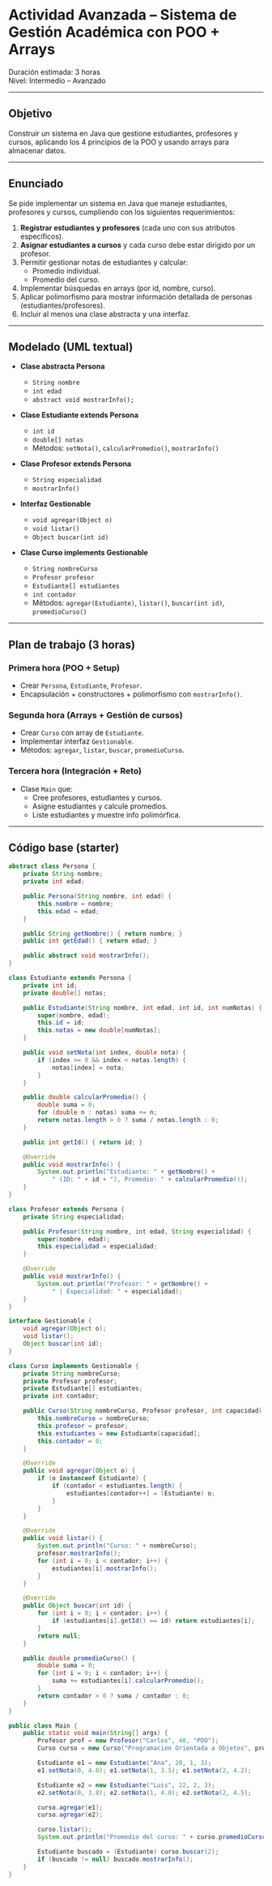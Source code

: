 # Actividad Avanzada – Sistema de Gestión Académica con POO + Arrays

Duración estimada: 3 horas  
Nivel: Intermedio – Avanzado  

---

## Objetivo
Construir un sistema en Java que gestione estudiantes, profesores y cursos, aplicando los 4 principios de la POO y usando arrays para almacenar datos.

---

## Enunciado
Se pide implementar un sistema en Java que maneje estudiantes, profesores y cursos, cumpliendo con los siguientes requerimientos:

1. **Registrar estudiantes y profesores** (cada uno con sus atributos específicos).
2. **Asignar estudiantes a cursos** y cada curso debe estar dirigido por un profesor.
3. Permitir gestionar notas de estudiantes y calcular:
   - Promedio individual.
   - Promedio del curso.
4. Implementar búsquedas en arrays (por id, nombre, curso).
5. Aplicar polimorfismo para mostrar información detallada de personas (estudiantes/profesores).
6. Incluir al menos una clase abstracta y una interfaz.

---

## Modelado (UML textual)

- **Clase abstracta Persona**  
  - `String nombre`  
  - `int edad`  
  - `abstract void mostrarInfo();`  

- **Clase Estudiante extends Persona**  
  - `int id`  
  - `double[] notas`  
  - Métodos: `setNota()`, `calcularPromedio()`, `mostrarInfo()`  

- **Clase Profesor extends Persona**  
  - `String especialidad`  
  - `mostrarInfo()`  

- **Interfaz Gestionable**  
  - `void agregar(Object o)`  
  - `void listar()`  
  - `Object buscar(int id)`  

- **Clase Curso implements Gestionable**  
  - `String nombreCurso`  
  - `Profesor profesor`  
  - `Estudiante[] estudiantes`  
  - `int contador`  
  - Métodos: `agregar(Estudiante)`, `listar()`, `buscar(int id)`, `promedioCurso()`  

---

## Plan de trabajo (3 horas)

### Primera hora (POO + Setup)
- Crear `Persona`, `Estudiante`, `Profesor`.
- Encapsulación + constructores + polimorfismo con `mostrarInfo()`.

### Segunda hora (Arrays + Gestión de cursos)
- Crear `Curso` con array de `Estudiante`.
- Implementar interfaz `Gestionable`.
- Métodos: `agregar`, `listar`, `buscar`, `promedioCurso`.

### Tercera hora (Integración + Reto)
- Clase `Main` que:
  - Cree profesores, estudiantes y cursos.
  - Asigne estudiantes y calcule promedios.
  - Liste estudiantes y muestre info polimórfica.

---

## Código base (starter)

```java
abstract class Persona {
    private String nombre;
    private int edad;

    public Persona(String nombre, int edad) {
        this.nombre = nombre;
        this.edad = edad;
    }

    public String getNombre() { return nombre; }
    public int getEdad() { return edad; }

    public abstract void mostrarInfo();
}

class Estudiante extends Persona {
    private int id;
    private double[] notas;

    public Estudiante(String nombre, int edad, int id, int numNotas) {
        super(nombre, edad);
        this.id = id;
        this.notas = new double[numNotas];
    }

    public void setNota(int index, double nota) {
        if (index >= 0 && index < notas.length) {
            notas[index] = nota;
        }
    }

    public double calcularPromedio() {
        double suma = 0;
        for (double n : notas) suma += n;
        return notas.length > 0 ? suma / notas.length : 0;
    }

    public int getId() { return id; }

    @Override
    public void mostrarInfo() {
        System.out.println("Estudiante: " + getNombre() +
            " (ID: " + id + "), Promedio: " + calcularPromedio());
    }
}

class Profesor extends Persona {
    private String especialidad;

    public Profesor(String nombre, int edad, String especialidad) {
        super(nombre, edad);
        this.especialidad = especialidad;
    }

    @Override
    public void mostrarInfo() {
        System.out.println("Profesor: " + getNombre() +
            " | Especialidad: " + especialidad);
    }
}

interface Gestionable {
    void agregar(Object o);
    void listar();
    Object buscar(int id);
}

class Curso implements Gestionable {
    private String nombreCurso;
    private Profesor profesor;
    private Estudiante[] estudiantes;
    private int contador;

    public Curso(String nombreCurso, Profesor profesor, int capacidad) {
        this.nombreCurso = nombreCurso;
        this.profesor = profesor;
        this.estudiantes = new Estudiante[capacidad];
        this.contador = 0;
    }

    @Override
    public void agregar(Object o) {
        if (o instanceof Estudiante) {
            if (contador < estudiantes.length) {
                estudiantes[contador++] = (Estudiante) o;
            }
        }
    }

    @Override
    public void listar() {
        System.out.println("Curso: " + nombreCurso);
        profesor.mostrarInfo();
        for (int i = 0; i < contador; i++) {
            estudiantes[i].mostrarInfo();
        }
    }

    @Override
    public Object buscar(int id) {
        for (int i = 0; i < contador; i++) {
            if (estudiantes[i].getId() == id) return estudiantes[i];
        }
        return null;
    }

    public double promedioCurso() {
        double suma = 0;
        for (int i = 0; i < contador; i++) {
            suma += estudiantes[i].calcularPromedio();
        }
        return contador > 0 ? suma / contador : 0;
    }
}

public class Main {
    public static void main(String[] args) {
        Profesor prof = new Profesor("Carlos", 40, "POO");
        Curso curso = new Curso("Programación Orientada a Objetos", prof, 5);

        Estudiante e1 = new Estudiante("Ana", 20, 1, 3);
        e1.setNota(0, 4.0); e1.setNota(1, 3.5); e1.setNota(2, 4.2);

        Estudiante e2 = new Estudiante("Luis", 22, 2, 3);
        e2.setNota(0, 3.8); e2.setNota(1, 4.0); e2.setNota(2, 4.5);

        curso.agregar(e1);
        curso.agregar(e2);

        curso.listar();
        System.out.println("Promedio del curso: " + curso.promedioCurso());

        Estudiante buscado = (Estudiante) curso.buscar(2);
        if (buscado != null) buscado.mostrarInfo();
    }
}
